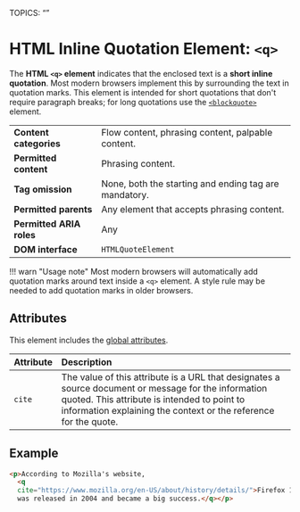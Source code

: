 TOPICS: <q>

# HTML Inline Quotation Element: `<q>`

The **HTML `<q>` element** indicates that the enclosed text is a **short inline quotation**. Most modern
browsers implement this by surrounding the text in quotation marks. This element is intended for
short quotations that don't require paragraph breaks; for long quotations use
the [`<blockquote>`](/en/webfrontend/<blockquote>) element.

|  |  |
| :-- | :-- |
| **Content categories** | Flow content, phrasing content, palpable content.|
| **Permitted content** | Phrasing content.|
| **Tag omission** | None, both the starting and ending tag are mandatory.|
| **Permitted parents** | Any element that accepts phrasing content.|
| **Permitted ARIA roles** | Any |
| **DOM interface** | `HTMLQuoteElement` |

!!! warn "Usage note"
    Most modern browsers will automatically add quotation marks around text inside a `<q>`
    element. A style rule may be needed to add quotation marks in older browsers.

## Attributes

This element includes the [global attributes](/en/webfrontend/HTML_Global_attribute).

| Attribute | Description |
| :-- | :-- |
| `cite` | The value of this attribute is a URL that designates a source document or message for the information quoted. This attribute is intended to point to information explaining the context or the reference for the quote.

## Example

```html
<p>According to Mozilla's website,
  <q
  cite="https://www.mozilla.org/en-US/about/history/details/">Firefox 1.0
  was released in 2004 and became a big success.</q></p>
```
